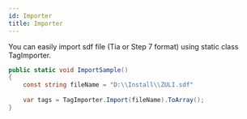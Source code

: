 ```yaml
---
id: Importer
title: Importer
---
```


You can easily import sdf file (Tia or Step 7 format) using static class TagImporter.

``` cs
public static void ImportSample()
{
    const string fileName = "D:\\Install\\ZULI.sdf"
    
    var tags = TagImporter.Import(fileName).ToArray(); 
}
```
